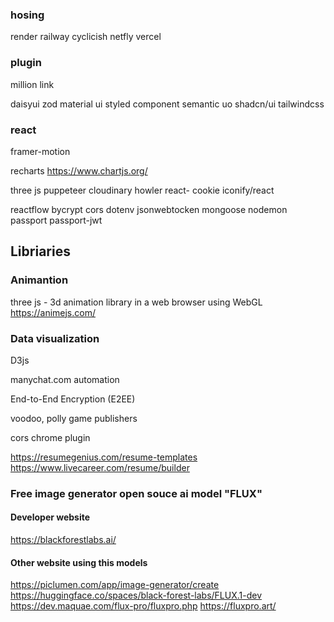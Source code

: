 
### hosing
render
railway
cyclicish
netfly
vercel

### plugin
million link


daisyui
zod
material ui
styled component
semantic uo
shadcn/ui
tailwindcss


### react

framer-motion

recharts
https://www.chartjs.org/

three js
puppeteer
cloudinary
howler
react- cookie
iconify/react


reactflow
bycrypt
cors
dotenv
jsonwebtocken
mongoose
nodemon
passport
passport-jwt


## Libriaries
### Animantion
three js - 3d animation library in a web browser using WebGL
https://animejs.com/

### Data visualization
D3js


manychat.com automation 


End-to-End Encryption (E2EE)


voodoo, polly game publishers



cors chrome plugin


https://resumegenius.com/resume-templates
https://www.livecareer.com/resume/builder


### Free image generator open souce ai model "FLUX"
#### Developer website 
 https://blackforestlabs.ai/

#### Other website using this models
https://piclumen.com/app/image-generator/create
https://huggingface.co/spaces/black-forest-labs/FLUX.1-dev
https://dev.maquae.com/flux-pro/fluxpro.php
https://fluxpro.art/
